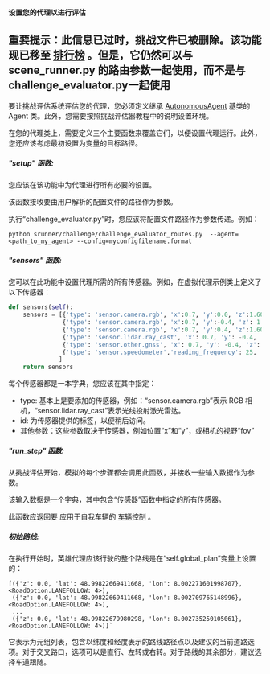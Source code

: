#### 设置您的代理以进行评估

## 重要提示：此信息已过时，挑战文件已被删除。该功能现已移至 [排行榜](https://github.com/carla-simulator/leaderboard) 。但是，它仍然可以与 scene_runner.py 的路由参数一起使用，而不是与challenge_evaluator.py一起使用 

要让挑战评估系统评估您的代理，您必须定义继承 [AutonomousAgent](https://github.com/carla-simulator/scenario_runner/blob/master/srunner/autoagents/autonomous_agent.py) 基类的 Agent 类。此外，您需要按照挑战评估器教程中的说明设置环境。

在您的代理类上，需要定义三个主要函数来覆盖它们，以便设置代理运行。此外，您还应该考虑最初设置为变量的目标路径。


##### "setup" 函数:
您应该在该功能中为代理进行所有必要的设置。

该函数接收要由用户解析的配置文件的路径作为参数。

执行“challenge_evaluator.py”时，您应该将配置文件路径作为参数传递。例如：

```
python srunner/challenge/challenge_evaluator_routes.py  --agent=<path_to_my_agent> --config=myconfigfilename.format
```


##### "sensors" 函数:

您可以在此功能中设置代理所需的所有传感器。例如，在虚拟代理示例类上定义了以下传感器：

```Python
def sensors(self):
    sensors = [{'type': 'sensor.camera.rgb', 'x':0.7, 'y':0.0, 'z':1.60, 'roll':0.0, 'pitch':0.0, 'yaw':0.0, 'width':800, 'height': 600, 'fov':100, 'id': 'Center'},
               {'type': 'sensor.camera.rgb', 'x':0.7, 'y':-0.4, 'z': 1.60,   'roll': 0.0, 'pitch': 0.0, 'yaw': -45.0, 'width': 800, 'height': 600, 'fov': 100, 'id': 'Left'},
               {'type': 'sensor.camera.rgb', 'x':0.7, 'y':0.4, 'z':1.60, 'roll':0.0, 'pitch':0.0, 'yaw':45.0, 'width':800, 'height':600, 'fov':100, 'id': 'Right'},
               {'type': 'sensor.lidar.ray_cast', 'x': 0.7, 'y': -0.4, 'z': 1.60, 'roll': 0.0, 'pitch': 0.0, 'yaw': -45.0, 'id': 'LIDAR'},
               {'type': 'sensor.other.gnss', 'x': 0.7, 'y': -0.4, 'z': 1.60, 'id': 'GPS'},
               {'type': 'sensor.speedometer','reading_frequency': 25, 'id': 'speed'}
              ]
    return sensors
```


每个传感器都是一本字典，您应该在其中指定：

* type: 基本上是要添加的传感器，例如：“sensor.camera.rgb”表示 RGB 相机，“sensor.lidar.ray_cast”表示光线投射激光雷达。
* id: 为传感器提供的标签，以便稍后访问。
* 其他参数：这些参数取决于传感器，例如位置“x”和“y”，或相机的视野“fov”




##### "run_step" 函数:

从挑战评估开始，模拟的每个步骤都会调用此函数，并接收一些输入数据作为参数。

该输入数据是一个字典，其中包含“传感器”函数中指定的所有传感器。

此函数应返回要 应用于自我车辆的 [车辆控制](https://carla.readthedocs.io/en/latest/python_api_tutorial/#vehicles) 。




##### 初始路线:

在执行开始时，英雄代理应该行驶的整个路线是在“self.global_plan”变量上设置的： 

```
[({'z': 0.0, 'lat': 48.99822669411668, 'lon': 8.002271601998707}, <RoadOption.LANEFOLLOW: 4>),
 ({'z': 0.0, 'lat': 48.99822669411668, 'lon': 8.002709765148996}, <RoadOption.LANEFOLLOW: 4>),
 ...
 ({'z': 0.0, 'lat': 48.99822679980298, 'lon': 8.002735250105061}, <RoadOption.LANEFOLLOW: 4>)]`
 ```

它表示为元组列表，包含以纬度和经度表示的路线路径点以及建议的当前道路选项。对于交叉路口，选项可以是直行、左转或右转。对于路线的其余部分，建议选择车道跟随。

